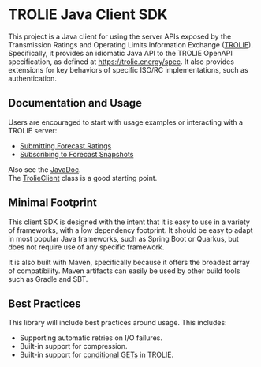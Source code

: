 # TROLIE Java Client SDK

This project is a Java client for using the server APIs exposed by 
the Transmission Ratings and Operating Limits Information Exchange
([TROLIE](https://trolie.energy/)).  Specifically, it provides an 
idiomatic Java API to the TROLIE OpenAPI specification, as defined 
at https://trolie.energy/spec.  It also provides extensions for key 
behaviors of specific ISO/RC implementations, such as authentication.  

## Documentation and Usage
Users are encouraged to start with usage examples or interacting with a TROLIE server:

* [Submitting Forecast Ratings](java-client-examples/src/main/java/energy/trolie/client/examples/PublishForecastProposals.java)
* [Subscribing to Forecast Snapshots](java-client-examples/src/main/java/energy/trolie/client/examples/SubscribeToForecastSnapshots.java)

Also see the [JavaDoc](https://trolie.github.io/java-client-sdk/).  
The [TrolieClient](https://trolie.github.io/java-client-sdk/energy/trolie/client/TrolieClient.html) class is a good starting point.

## Minimal Footprint

This client SDK is designed with the intent that it is easy to use
in a variety of frameworks, with a low dependency footprint.  It should
be easy to adapt in most popular Java frameworks, such as Spring Boot or
Quarkus, but does not require use of any specific framework.

It is also built with Maven, specifically because it offers the 
broadest array of compatibility.  Maven artifacts can easily be used
by other build tools such as Gradle and SBT.  

## Best Practices

This library will include best practices around usage.  This includes:

* Supporting automatic retries on I/O failures.  
* Built-in support for compression.
* Built-in support for [conditional GETs](https://trolie.energy/articles/conditional-GET.html) in TROLIE.


